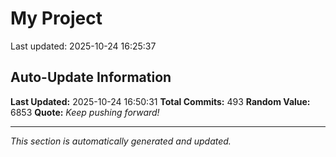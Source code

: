 # My Project


Last updated: 2025-10-24 16:25:37




















































































































































































































































































































































































































































































































































































































































































































































































































































































































## Auto-Update Information

**Last Updated:** 2025-10-24 16:50:31
**Total Commits:** 493
**Random Value:** 6853
**Quote:** _Keep pushing forward!_

---
_This section is automatically generated and updated._